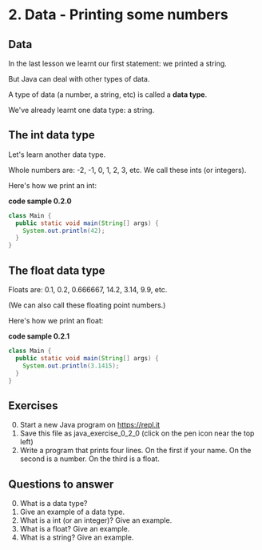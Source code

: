 
# 2. Data - Printing some numbers

## Data

In the last lesson we learnt our first statement: we printed a string.

But Java can deal with other types of data.

A type of data (a number, a string, etc) is called a **data type**.

We've already learnt one data type: a string.

## The int data type

Let's learn another data type.

Whole numbers are: -2, -1, 0, 1, 2, 3, etc. We call these ints (or integers).

Here's how we print an int: 

**code sample 0.2.0**
```java
class Main {
  public static void main(String[] args) {
    System.out.println(42);
  }
}
```

## The float data type

Floats are: 0.1, 0.2, 0.666667, 14.2, 3.14, 9.9, etc.

(We can also call these floating point numbers.)

Here's how we print an float: 

**code sample 0.2.1**
```java
class Main {
  public static void main(String[] args) {
    System.out.println(3.1415);
  }
}
```

## Exercises ##

0. Start a new Java program on https://repl.it
0. Save this file as java_exercise_0_2_0 (click on the pen icon near the top left)
0. Write a program that prints four lines. On the first if your name. On the second is a number. On the third is a float.

## Questions to answer ##

0. What is a data type?
0. Give an example of a data type.
0. What is a int (or an integer)? Give an example.
0. What is a float? Give an example.
0. What is a string? Give an example.
